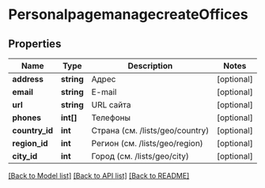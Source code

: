 # PersonalpagemanagecreateOffices

## Properties
Name | Type | Description | Notes
------------ | ------------- | ------------- | -------------
**address** | **string** | Адрес | [optional] 
**email** | **string** | E-mail | [optional] 
**url** | **string** | URL сайта | [optional] 
**phones** | **int[]** | Телефоны | [optional] 
**country_id** | **int** | Страна (см. /lists/geo/country) | [optional] 
**region_id** | **int** | Регион (см. /lists/geo/region) | [optional] 
**city_id** | **int** | Город (см. /lists/geo/city) | [optional] 

[[Back to Model list]](../README.md#documentation-for-models) [[Back to API list]](../README.md#documentation-for-api-endpoints) [[Back to README]](../README.md)


